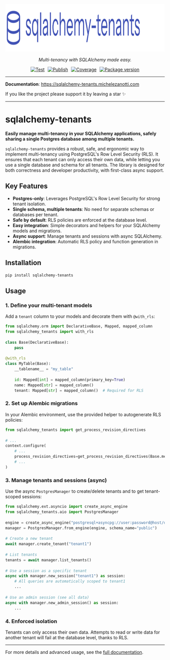 <p style="text-align: center;">
  <a href="https://github.com/Telemaco019/sqlalchemy-tenants">
    <img src="docs/assets/logo.svg" alt="sqlalchemy-tenants" height="150">
  </a>
</p>

<p style="text-align: center;">
  <em>Multi-tenancy with SQLAlchemy made easy.</em>
</p>

<p style="display: flex; justify-content: center; gap: 10px; flex-wrap: wrap;">
  <a href="https://github.com/Telemaco019/sqlalchemy-tenants/actions?query=workflow%3ATest+event%3Apush+branch%3Amain" target="_blank">
    <img src="https://github.com/Telemaco019/sqlalchemy-tenants/actions/workflows/test.yml/badge.svg?event=push&branch=main" alt="Test">
  </a>
  <a href="https://github.com/Telemaco019/sqlalchemy-tenants/actions?query=workflow%3APublish" target="_blank">
    <img src="https://github.com/Telemaco019/sqlalchemy-tenants/actions/workflows/publish.yml/badge.svg" alt="Publish">
  </a>
  <a href="https://coverage-badge.samuelcolvin.workers.dev/redirect/Telemaco019/sqlalchemy-tenants" target="_blank">
    <img src="https://coverage-badge.samuelcolvin.workers.dev/Telemaco019/sqlalchemy-tenants.svg" alt="Coverage">
  </a>
  <a href="https://pypi.org/project/sqlalchemy-tenants" target="_blank">
    <img src="https://img.shields.io/pypi/v/sqlalchemy-tenants?color=%2334D058&label=pypi%20package" alt="Package version">
  </a>
</p>

---

**Documentation**: <a href="https://sqlalchemy-tenants.michelezanotti.com" target="_blank">https://sqlalchemy-tenants.michelezanotti.com</a>

If you like the project please support it by leaving a star ✨

---

# sqlalchemy-tenants

**Easily manage multi-tenancy in your SQLAlchemy applications, safely sharing a single Postgres database among multiple tenants.**

`sqlalchemy-tenants` provides a robust, safe, and ergonomic way to implement multi-tenancy using PostgreSQL's Row Level Security (RLS). It ensures that each tenant can only access their own data, while letting you use a single database and schema for all tenants. The library is designed for both correctness and developer productivity, with first-class async support.

## Key Features

- **Postgres-only**: Leverages PostgreSQL's Row Level Security for strong tenant isolation.
- **Single schema, multiple tenants**: No need for separate schemas or databases per tenant.
- **Safe by default**: RLS policies are enforced at the database level.
- **Easy integration**: Simple decorators and helpers for your SQLAlchemy models and migrations.
- **Async support**: Manage tenants and sessions with async SQLAlchemy.
- **Alembic integration**: Automatic RLS policy and function generation in migrations.

## Installation

```bash
pip install sqlalchemy-tenants
```

## Usage

### 1. Define your multi-tenant models

Add a `tenant` column to your models and decorate them with `@with_rls`:

```python
from sqlalchemy.orm import DeclarativeBase, Mapped, mapped_column
from sqlalchemy_tenants import with_rls

class Base(DeclarativeBase):
    pass

@with_rls
class MyTable(Base):
    __tablename__ = "my_table"

    id: Mapped[int] = mapped_column(primary_key=True)
    name: Mapped[str] = mapped_column()
    tenant: Mapped[str] = mapped_column()  # Required for RLS
```

### 2. Set up Alembic migrations

In your Alembic environment, use the provided helper to autogenerate RLS policies:

```python
from sqlalchemy_tenants import get_process_revision_directives

# ...
context.configure(
    # ...
    process_revision_directives=get_process_revision_directives(Base.metadata),
    # ...
)
```

### 3. Manage tenants and sessions (async)

Use the async `PostgresManager` to create/delete tenants and to get tenant-scoped sessions:

```python
from sqlalchemy.ext.asyncio import create_async_engine
from sqlalchemy_tenants.aio import PostgresManager

engine = create_async_engine("postgresql+asyncpg://user:password@host/db")
manager = PostgresManager.from_engine(engine, schema_name="public")

# Create a new tenant
await manager.create_tenant("tenant1")

# List tenants
tenants = await manager.list_tenants()

# Use a session as a specific tenant
async with manager.new_session("tenant1") as session:
    # All queries are automatically scoped to tenant1
    ...

# Use an admin session (see all data)
async with manager.new_admin_session() as session:
    ...
```

### 4. Enforced isolation

Tenants can only access their own data. Attempts to read or write data for another tenant will fail at the database level, thanks to RLS.

---

For more details and advanced usage, see the [full documentation](https://sqlalchemy-tenants.michelezanotti.com).

